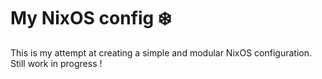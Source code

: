 # My NixOS config ❄️

This is my attempt at creating a simple and modular NixOS configuration. Still work in progress ! 
